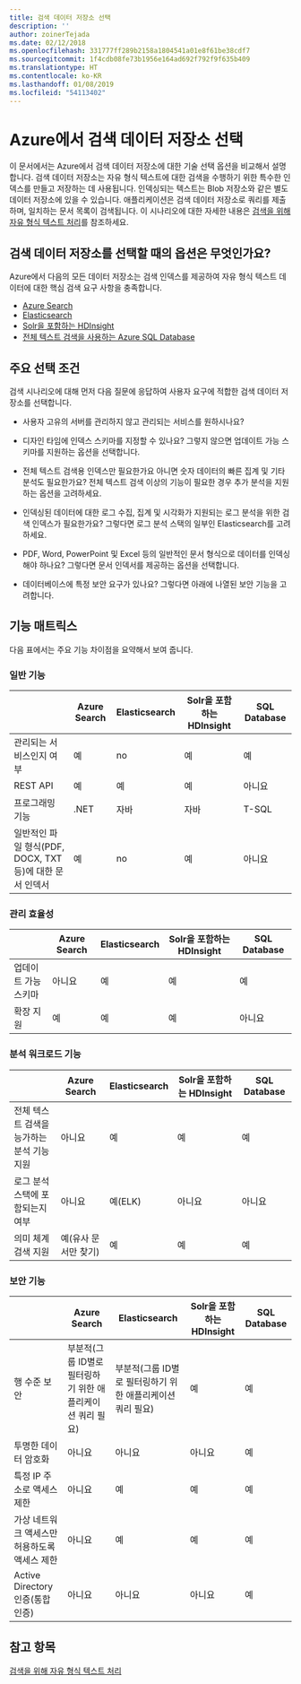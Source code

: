 ```yaml
---
title: 검색 데이터 저장소 선택
description: ''
author: zoinerTejada
ms.date: 02/12/2018
ms.openlocfilehash: 331777ff289b2158a1804541a01e8f61be38cdf7
ms.sourcegitcommit: 1f4cdb08fe73b1956e164ad692f792f9f635b409
ms.translationtype: HT
ms.contentlocale: ko-KR
ms.lasthandoff: 01/08/2019
ms.locfileid: "54113402"
---
```

# <a name="choosing-a-search-data-store-in-azure"></a>Azure에서 검색 데이터 저장소 선택

이 문서에서는 Azure에서 검색 데이터 저장소에 대한 기술 선택 옵션을 비교해서 설명합니다. 검색 데이터 저장소는 자유 형식 텍스트에 대한 검색을 수행하기 위한 특수한 인덱스를 만들고 저장하는 데 사용됩니다. 인덱싱되는 텍스트는 Blob 저장소와 같은 별도 데이터 저장소에 있을 수 있습니다. 애플리케이션은 검색 데이터 저장소로 쿼리를 제출하며, 일치하는 문서 목록이 검색됩니다. 이 시나리오에 대한 자세한 내용은 [검색을 위해 자유 형식 텍스트 처리](../scenarios/search.md)를 참조하세요.

<!-- markdownlint-disable MD026 -->

## <a name="what-are-your-options-when-choosing-a-search-data-store"></a>검색 데이터 저장소를 선택할 때의 옵션은 무엇인가요?

<!-- markdownlint-enable MD026 -->

Azure에서 다음의 모든 데이터 저장소는 검색 인덱스를 제공하여 자유 형식 텍스트 데이터에 대한 핵심 검색 요구 사항을 충족합니다.

- [Azure Search](/azure/search/search-what-is-azure-search)
- [Elasticsearch](https://azuremarketplace.microsoft.com/marketplace/apps/elastic.elasticsearch?tab=Overview)
- [Solr을 포함하는 HDInsight](/azure/hdinsight/hdinsight-hadoop-solr-install-linux)
- [전체 텍스트 검색을 사용하는 Azure SQL Database](/sql/relational-databases/search/full-text-search)

## <a name="key-selection-criteria"></a>주요 선택 조건

검색 시나리오에 대해 먼저 다음 질문에 응답하여 사용자 요구에 적합한 검색 데이터 저장소를 선택합니다.

- 사용자 고유의 서버를 관리하지 않고 관리되는 서비스를 원하시나요?

- 디자인 타임에 인덱스 스키마를 지정할 수 있나요? 그렇지 않으면 업데이트 가능 스키마를 지원하는 옵션을 선택합니다.

- 전체 텍스트 검색용 인덱스만 필요한가요 아니면 숫자 데이터의 빠른 집계 및 기타 분석도 필요한가요? 전체 텍스트 검색 이상의 기능이 필요한 경우 추가 분석을 지원하는 옵션을 고려하세요.

- 인덱싱된 데이터에 대한 로그 수집, 집계 및 시각화가 지원되는 로그 분석을 위한 검색 인덱스가 필요한가요? 그렇다면 로그 분석 스택의 일부인 Elasticsearch를 고려하세요.

- PDF, Word, PowerPoint 및 Excel 등의 일반적인 문서 형식으로 데이터를 인덱싱해야 하나요? 그렇다면 문서 인덱서를 제공하는 옵션을 선택합니다.

- 데이터베이스에 특정 보안 요구가 있나요? 그렇다면 아래에 나열된 보안 기능을 고려합니다.

## <a name="capability-matrix"></a>기능 매트릭스

다음 표에서는 주요 기능 차이점을 요약해서 보여 줍니다.

### <a name="general-capabilities"></a>일반 기능

| | Azure Search | Elasticsearch | Solr을 포함하는 HDInsight | SQL Database |
| --- | --- | --- | --- | --- |
| 관리되는 서비스인지 여부 | 예 | no | 예 | 예 |  
| REST API | 예 | 예 | 예 | 아니요 |
| 프로그래밍 기능 | .NET | 자바 | 자바 | T-SQL |
| 일반적인 파일 형식(PDF, DOCX, TXT 등)에 대한 문서 인덱서 | 예 | no | 예 | 아니요 |

### <a name="manageability-capabilities"></a>관리 효율성

| | Azure Search | Elasticsearch | Solr을 포함하는 HDInsight | SQL Database |
| --- | --- | --- | --- | --- |
| 업데이트 가능 스키마 | 아니요 | 예 | 예 | 예 |
| 확장 지원  | 예 | 예 | 예 | 아니요 |

### <a name="analytic-workload-capabilities"></a>분석 워크로드 기능

| | Azure Search | Elasticsearch | Solr을 포함하는 HDInsight | SQL Database |
| --- | --- | --- | --- | --- |
| 전체 텍스트 검색을 능가하는 분석 기능 지원 | 아니요 | 예 | 예 | 예 |
| 로그 분석 스택에 포함되는지 여부 | 아니요 | 예(ELK) |  아니요 | 아니요 |
| 의미 체계 검색 지원 | 예(유사 문서만 찾기) | 예 | 예 | 예 |

### <a name="security-capabilities"></a>보안 기능

| | Azure Search | Elasticsearch | Solr을 포함하는 HDInsight | SQL Database |
| --- | --- | --- | --- | --- |
| 행 수준 보안 | 부분적(그룹 ID별로 필터링하기 위한 애플리케이션 쿼리 필요) | 부분적(그룹 ID별로 필터링하기 위한 애플리케이션 쿼리 필요) | 예 | 예 |
| 투명한 데이터 암호화 | 아니요 | 아니요 | 아니요 | 예 |  
| 특정 IP 주소로 액세스 제한 | 아니요 | 예 | 예 | 예 |
| 가상 네트워크 액세스만 허용하도록 액세스 제한 | 아니요 | 예 | 예 | 예 |  
| Active Directory 인증(통합 인증) | 아니요 | 아니요 | 아니요 | 예 |

## <a name="see-also"></a>참고 항목

[검색을 위해 자유 형식 텍스트 처리](../scenarios/search.md)

